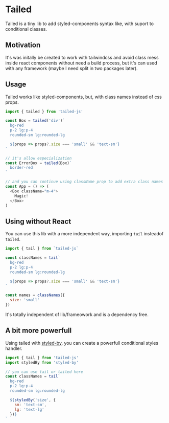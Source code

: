 # Tailed

Tailed is a tiny lib to add styled-components syntax like, with suport to conditional classes.

## Motivation

It's was initally be created to work with tailwindcss and avoid class mess inside react components without need a  build process, but it's can used with any framework (maybe I need split in two packages later).

## Usage

Tailed works like styled-components, but, with class names instead of css props.

```js
import { tailed } from 'tailed-js'

const Box = tailed('div')`
  bg-red
  p-2 lg:p-4
  rounded-sm lg:rounded-lg

  ${props => props?.size === 'small' && 'text-sm'}
`

// it's allow especialization
const ErrorBox = tailed(Box)`
  border-red
`

// and you can continue using className prop to add extra class names
const App = () => (
  <Box className="m-4">
    Magic!
  </Box>
)

```

## Using without React

You can use this lib with a more independent way, importing `tail` insteadof `tailed`.

```js
import { tail } from `tailed-js`

const classNames = tail`
  bg-red
  p-2 lg:p-4
  rounded-sm lg:rounded-lg

  ${props => props?.size === 'small' && 'text-sm'}
`

const names = classNames({
  size: 'small'
})

```

It's totally independent of lib/frameowork and is a dependency free.

## A bit more powerfull

Using tailed with [styled-by](https://github.com/brunobertolini/styled-by), you can create a powerfull conditional styles handler.

```js
import { tail } from 'tailed-js'
import styledBy from 'styled-by'

// you can use tail or tailed here
const classNames = tail`
  bg-red
  p-2 lg:p-4
  rounded-sm lg:rounded-lg

  ${styledBy('size', {
    sm: 'text-sm',
    lg: 'text-lg'
  })}
`
```

